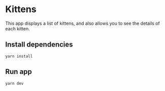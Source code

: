 # Kittens

This app displays a list of kittens, and also allows you to see the details of each kitten.

## Install dependencies

```
yarn install
```

## Run app

```
yarn dev
```

